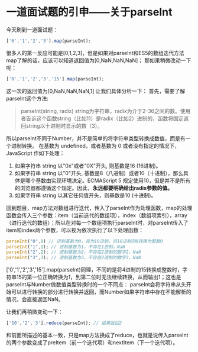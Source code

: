 # 一道面试题的引申——关于parseInt

今天刷到一道面试题：

```javascript
['0','1','2','3'].map(parseInt);
```

很多人的第一反应可能是[0,1,2,3]，但是如果对parseInt和ES5的数组迭代方法map了解的话，应该可以知道返回值为[0,NaN,NaN,NaN]；
那如果稍微改动一下呢：

```javascript
['0','1','2','3','15'].map(parseInt);
```

这一次的返回值为[0,NaN,NaN,NaN,1]
让我们具体分析一下：
首先，需要了解parseInt这个方法:
>parseInt(string, radix)  string为字符串，radix为介于2-36之间的数。使用者告诉这个函数string（比如11）是radix（比如2）进制的，函数将固定返回string以十进制时显示的数（3）。

所以parseInt不同于Number，并不是简单的将字符串类型转换成数值，而是有一个进制转换。
在基数为 undefined，或者基数为 0 或者没有指定的情况下，JavaScript 作如下处理：

1. 如果字符串 string 以"0x"或者"0X"开头, 则基数是16 (16进制)。
2. 如果字符串 string 以"0"开头, 基数是8（八进制）或者10（十进制），那么具体是哪个基数由实现环境决定。ECMAScript 5 规定使用10，但是并不是所有的浏览器都遵循这个规定。因此，**永远都要明确给出radix参数的值。**
3. 如果字符串 string 以其它任何值开头，则基数是10 (十进制)。

回到题目，map方法对数组进行迭代，传入了parseInt作为处理函数，map的处理函数会传入三个参数：item（当前迭代的数组项），index（数组项索引），array（进行迭代的数组）；所以在对每一个数组项执行parseInt时，对parseInt传入了item和index两个参数，可以视为依次执行了以下处理函数：

```javascript
parseInt("0",0) // 进制基数为0，视为10进制，将10进制的0转换为整数0
parseInt("1",1); // 进制基数为1，不存在1进制，NaN
parseInt("2",2); // 进制基数为2，不存在2进制的数字2，NaN
parseInt("3",3); // 进制基数为3，不存在2进制的数字3，NaN
```

['0','1','2','3','15'].map(parseInt)同理，不同的是将4进制的15转换成整数时，字符串15的第一位正确转换为1，到第二位时无法继续转换，从而输出1；这也是parseInt与Number做数值类型转换时的一个不同点：
parseInt会将字符串从头开始可以进行转换的部分进行转换并返回，而Number如果字符串中存在不能解析的情况，会直接返回NaN。

让我们再稍微变动一下：

```javascript
['10','2','3'].reduce(parseInt); // 结果返回2
```

和前面所描述的基本一致，只是map方法换成了reduce，也就是说传入parseInt的两个参数变成了preItem（前一个迭代项）和nextItem（下一个迭代项）。